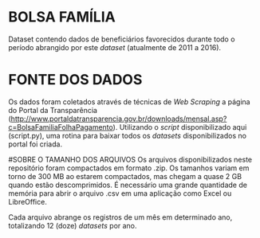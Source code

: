 # BOLSA FAMÍLIA
Dataset contendo dados de beneficiários favorecidos durante todo o período
abrangido por este *dataset* (atualmente de 2011 a 2016).

# FONTE DOS DADOS
Os dados foram coletados através de técnicas de *Web Scraping* a página do Portal
da Transparência (http://www.portaldatransparencia.gov.br/downloads/mensal.asp?c=BolsaFamiliaFolhaPagamento).
Utilizando o *script* disponibilizado aqui (script.py), uma rotina para baixar
todos os *datasets* disponibilizados no portal foi criada.

#SOBRE O TAMANHO DOS ARQUIVOS
Os arquivos disponibilizados neste repositório foram compactados em formato .zip.
Os tamanhos variam em torno de 300 MB ao estarem compactados, mas chegam a quase
2 GB quando estão descomprimidos. É necessário uma grande quantidade de memória
para abrir o arquivo .csv em uma aplicação como Excel ou LibreOffice.

Cada arquivo abrange os registros de um mês em determinado ano, totalizando 12
(doze) *datasets* por ano.
